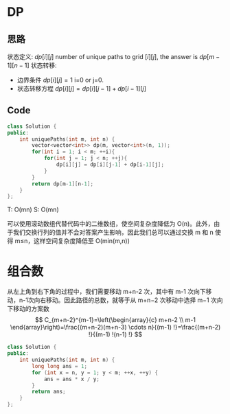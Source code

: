 # DP
## 思路
状态定义:
$dp[i][j]$ number of unique paths to grid $[i][j]$, the answer is $dp[m-1][n-1]$
状态转移:
- 边界条件 $dp[i][j]=1$ i=0 or j=0. 
- 状态转移方程 $dp[i][j]=dp[i][j-1] + dp[i-1][j]$
## Code
```cpp
class Solution {
public:
    int uniquePaths(int m, int n) {
        vector<vector<int>> dp(m, vector<int>(n, 1));
        for(int i = 1; i < m; ++i){
            for(int j = 1; j < n; ++j){
                dp[i][j] = dp[i][j-1] + dp[i-1][j];
            }
        }
        return dp[m-1][n-1];
    }
};
```
T: O(mn)
S: O(mn)

可以使用滚动数组代替代码中的二维数组，使空间复杂度降低为 O(n)。此外，由于我们交换行列的值并不会对答案产生影响，因此我们总可以通过交换 m 和 n 使得 m≤n，这样空间复杂度降低至 O(min(m,n))

# 组合数
从左上角到右下角的过程中，我们需要移动 m+n-2 次，其中有 m-1 次向下移动，n-1次向右移动。因此路径的总数，就等于从 m+n−2 次移动中选择 m−1 次向下移动的方案数
$$
C_{m+n-2}^{m-1}=\left(\begin{array}{c}
m+n-2 \\
m-1
\end{array}\right)=\frac{(m+n-2)(m+n-3) \cdots n}{(m-1) !}=\frac{(m+n-2) !}{(m-1) !(n-1) !}
$$

```cpp
class Solution {
public:
    int uniquePaths(int m, int n) {
        long long ans = 1;
        for (int x = n, y = 1; y < m; ++x, ++y) {
            ans = ans * x / y;
        }
        return ans;
    }
};
```